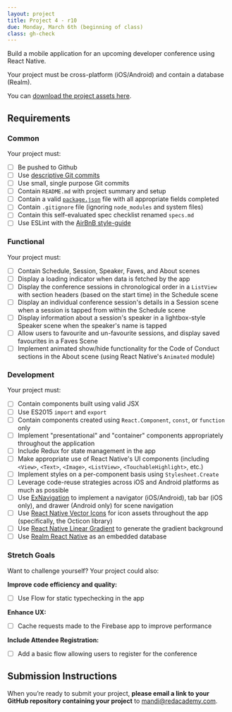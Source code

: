 ```yaml
---
layout: project
title: Project 4 - r10
due: Monday, March 6th (beginning of class)
class: gh-check
---
```


Build a mobile application for an upcoming developer conference using React Native. 

Your project must be cross-platform (iOS/Android) and contain a database (Realm).

You can [download the project assets here](https://s3-us-west-2.amazonaws.com/red-adp/project-files/project-04.zip).

## Requirements

### Common

Your project must:

- [ ] Be pushed to Github
- [ ] Use [descriptive Git commits](http://chris.beams.io/posts/git-commit/)
- [ ] Use small, single purpose Git commits
- [ ] Contain `README.md` with project summary and setup
- [ ] Contain a valid [`package.json`](http://browsenpm.org/package.json) file with all appropriate fields completed
- [ ] Contain `.gitignore` file (ignoring `node_modules` and system files)
- [ ] Contain this self-evaluated spec checklist renamed `specs.md`
- [ ] Use ESLint with the [AirBnB style-guide](https://github.com/airbnb/javascript)

### Functional

Your project must:

- [ ] Contain Schedule, Session, Speaker, Faves, and About scenes
- [ ] Display a loading indicator when data is fetched by the app
- [ ] Display the conference sessions in chronological order in a `ListView` with section headers (based on the start time) in the Schedule scene
- [ ] Display an individual conference session's details in a Session scene when a session is tapped from within the Schedule scene
- [ ] Display information about a session's speaker in a lightbox-style Speaker scene when the speaker's name is tapped
- [ ] Allow users to favourite and un-favourite sessions, and display saved favourites in a Faves Scene
- [ ] Implement animated show/hide functionality for the Code of Conduct sections in the About scene (using React Native's `Animated` module)

### Development

Your project must:

- [ ] Contain components built using valid JSX
- [ ] Use ES2015 `import` and `export`
- [ ] Contain components created using `React.Component`, `const`, or `function` only
- [ ] Implement "presentational" and "container" components appropriately throughout the application
- [ ] Include Redux for state management in the app
- [ ] Make appropriate use of React Native's UI components (including `<View>`, `<Text>`, `<Image>`, `<ListView>`, `<TouchableHighlight>`, etc.)
- [ ] Implement styles on a per-component basis using `Stylesheet.Create`
- [ ] Leverage code-reuse strategies across iOS and Android platforms as much as possible
- [ ] Use [ExNavigation](https://github.com/wix/react-native-navigation) to implement a navigator (iOS/Android), tab bar (iOS only), and drawer (Android only) for scene navigation
- [ ] Use [React Native Vector Icons](https://github.com/oblador/react-native-vector-icons) for icon assets throughout the app (specifically, the Octicon library)
- [ ] Use [React Native Linear Gradient](https://github.com/react-native-community/react-native-linear-gradient) to generate the gradient background
- [ ] Use [Realm React Native](https://realm.io/docs/react-native/latest/) as an embedded database

### Stretch Goals

Want to challenge yourself? Your project could also:

**Improve code efficiency and quality:**

- [ ] Use Flow for static typechecking in the app

**Enhance UX:**

- [ ] Cache requests made to the Firebase app to improve performance

**Include Attendee Registration:**

- [ ] Add a basic flow allowing users to register for the conference

## Submission Instructions

When you’re ready to submit your project, **please email a link to your GitHub repository containing your project** to mandi@redacademy.com.
